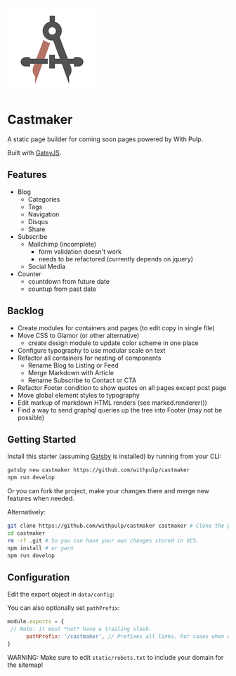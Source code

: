 <img src="static/logos/logo-1024.png" alt="Logo" width='200px' height='200px'/>

# Castmaker

A static page builder for coming soon pages powered by With Pulp.

Built with [GatsyJS](https://github.com/gatsbyjs/gatsby/).

## Features

* Blog
  * Categories
  * Tags
  * Navigation
  * Disqus
  * Share
* Subscribe
  * Mailchimp (incomplete)
    * form validation doesn't work
    * needs to be refactored (currently depends on jquery)
  * Social Media
* Counter
  * countdown from future date
  * countup from past date

## Backlog

* Create modules for containers and pages (to edit copy in single file)
* Move CSS to Glamor (or other alternative)
  * create design module to update color scheme in one place
* Configure typography to use modular scale on text
* Refactor all containers for nesting of components
  * Rename Blog to Listing or Feed
  * Merge Markdown with Article
  * Rename Subscribe to Contact or CTA
* Refactor Footer condition to show quotes on all pages except post page
* Move global element styles to typography
* Edit markup of markdown HTML renders (see marked.renderer())
* Find a way to send graphql queries up the tree into Footer (may not be possible)

## Getting Started

Install this starter (assuming [Gatsby](https://github.com/gatsbyjs/gatsby/) is installed) by running from your CLI:

```sh
gatsby new castmaker https://github.com/withpulp/castmaker
npm run develop
```

Or you can fork the project, make your changes there and merge new features when needed.

Alternatively:

```sh
git clone https://github.com/withpulp/castmaker castmaker # Clone the project
cd castmaker
rm -rf .git # So you can have your own changes stored in VCS.
npm install # or yarn
npm run develop
```

## Configuration

 Edit the export object in `data/config`:

 You can also optionally set `pathPrefix`:
 ```js
 module.exports = {
  // Note: it must *not* have a trailing slash.
       pathPrefix: '/castmaker', // Prefixes all links. For cases when deployed to withpulp.github.io/castmaker/.
}

 ```

 WARNING: Make sure to edit `static/robots.txt` to include your domain for the sitemap!
